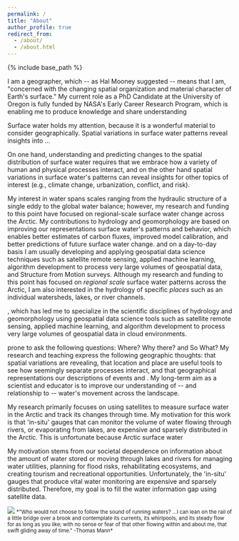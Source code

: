 ```yaml
---
permalink: /
title: "About"
author_profile: true
redirect_from: 
  - /about/
  - /about.html
---
```


{% include base_path %}

I am a geographer, which -- as Hal Mooney suggested -- means that I am, "concerned with the changing spatial organization and material character of Earth's surface." My current role as a PhD Candidate at the University of Oregon is fully funded by NASA's Early Career Research Program, which is enabling me to produce knowledge and share understanding 



Surface water holds my attention, because it is a wonderful material to consider geographically. Spatial variations in surface water patterns reveal insights into ...

On one hand, understanding and predicting changes to the spatial distribution of surface water requires that we embrace how a variety of human and physical processes interact, and on the other hand spatial variations in surface water's patterns can reveal insights for other topics of interest (e.g., climate change, urbanization, conflict, and risk). 

 My interest in water spans scales ranging from the hydraulic structure of a single eddy to the global water balance; however, my research and funding to this point have focused on regional-scale surface water change across the Arctic. My contributions to  hydrology and geomorphology are based on improving our representations surface water's patterns and behavior, which enables better estimates of carbon fluxes, improved model calibration, and better predictions of future surface water change. 
and on a day-to-day basis I am usually developing and applying geospatial data science techniques such as satellite remote sensing, applied machine learning, algorithm development to process very large volumes of geospatial data, and Structure from Motion surveys.
Although my research and funding to this point has focused on *regional scale* surface water patterns across the Arctic, I am also interested in the hydrology of specific *places* such as an individual watersheds, lakes, or river channels.

, which has led me to specialize in the scientific disciplines of hydrology and geomorphology using geospatial data science tools such as satellite remote sensing, applied machine learning, and algorithm development to process very large volumes of geospatial data in cloud environments.




prone to ask the following questions: Where? Why there? and So What? My research and teaching express the following geographic thoughts: that spatial variations are revealing, that location and place are useful tools to see how seemingly separate processes interact, and that geographical representations  our descriptions of events and . My long-term aim as a scientist and educator is to improve our understanding of -- and relationship to -- water's movement across the landscape. 

My research primarily focuses on using satellites to measure surface water in the Arctic and track its changes through time. My motivation for this work is that 'in-situ' gauges that can monitor the volume of water flowing through rivers, or evaporating from lakes, are expensive and sparsely distributed in the Arctic. This is unfortunate because Arctic surface water 

My motivation stems from our societal dependence on information about the amount of water stored or moving through lakes and rivers for managing water utilities, planning for flood risks, rehabilitating ecosystems, and creating tourism and recreational opportunities. Unfortunately, the 'in-situ' gauges that produce vital water monitoring are expensive and sparsely distributed. Therefore, my goal is to fill the water information gap using satellite data.

<img src='/images/sweetCreek2.jpg' > 
<span style="font-size:0.82em;">*"Who would not choose to follow the sound of running waters? ...I can lean on the rail of a little bridge over a brook and contemplate its currents, its whirlpools, and its steady flow for as long as you like; with no sense or fear of that other flowing within and about me, that swift gliding away of time." -Thomas Mann* </span>





